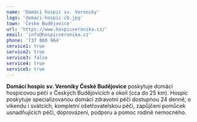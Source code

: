```yaml
---
name: 'Domácí hospic sv. Veroniky'
logo: 'domaci-hospic-cb.jpg'
town: 'České Budějovice'
url: 'https://www.hospicveronika.cz/'
email: 'info@hospicveronika.cz'
phone: '737 888 964'
service1: true
service2: true
service3: false
service4: true
service5: true
---
```


**Domácí hospic sv. Veroniky České Budějovice** poskytuje domácí hospicovou péči v Českých Budějovicích a okolí (cca do 25 km). Hospic poskytuje specializovanou domácí zdravotní péči dostupnou 24 denně, o víkendu i svátcích, kompletní ošetřovatelskou péči, zapůjčení pomůcek usnadňujících péči, doprovázení, podporu a pomoc rodině nemocného.
